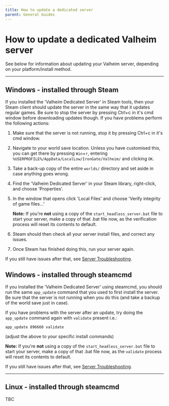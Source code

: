 ```yaml
---
title: How to update a dedicated server
parent: General Guides
---
```

# How to update a dedicated Valheim server 

See below for information about updating your Valheim server, depending on your platform/install method.

---

## Windows - installed through Steam

If you installed the 'Valheim Dedicated Server' in Steam tools, then your Steam client should update the server in the same way that it updates regular games. Be sure to stop the server by pressing Ctrl+c in it's cmd window before downloading updates though. If you have problems perform the following actions:

1. Make sure that the server is not running, stop it by pressing Ctrl+c in it's cmd window.

2. Navigate to your world save location. Unless you have customised this, you can get there by pressing `Win`+`r`, entering `%USERPROFILE%/AppData/LocalLow/IronGate/Valheim/` and clicking `OK`.

3. Take a back-up copy of the entire `worlds/` directory and set aside in case anything goes wrong.

4. Find the 'Valheim Dedicated Server' in your Steam library, right-click, and choose 'Properties'.

5. In the window that opens click 'Local Files' and choose 'Verify integrity of game files...'

	**Note:** If you're **not** using a copy of the `start_headless_server.bat` file to start your server, make a copy of that .bat file now, as the verification process will reset its contents to default.

6. Steam should then check all your server install files, and correct any issues.

7. Once Steam has finished doing this, run your server again.

If you still have issues after that, see [Server Troubleshooting](serverTroubleshooting.md).

## Windows - installed through steamcmd

If you installed the 'Valheim Dedicated Server' using steamcmd, you should run the same `app_update` command that you used to first install the server. Be sure that the server is not running when you do this (and take a backup of the world save just in case).

If you have problems with the server after an update, try doing the `app_update` command again with `validate` present i.e.:

`app_update 896660 validate`

(adjust the above to your specific install commands)

**Note:** If you're **not** using a copy of the `start_headless_server.bat` file to start your server, make a copy of that .bat file now, as the `validate` process will reset its contents to default.

If you still have issues after that, see [Server Troubleshooting](serverTroubleshooting.md).

---

## Linux - installed through steamcmd

TBC